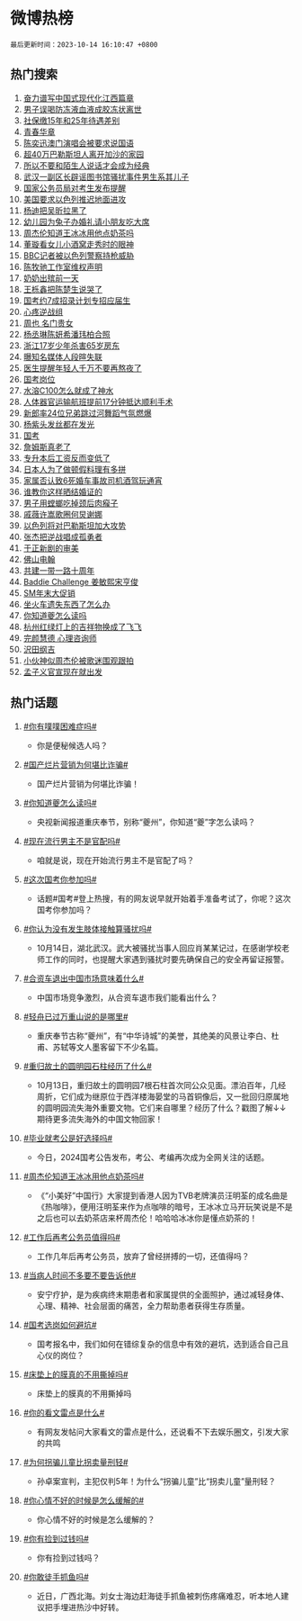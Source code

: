 # 微博热榜

`最后更新时间：2023-10-14 16:10:47 +0800`

## 热门搜索

1. [奋力谱写中国式现代化江西篇章](https://m.weibo.cn/search?containerid=100103type%3D1%26t%3D10%26q%3D%23%E5%A5%8B%E5%8A%9B%E8%B0%B1%E5%86%99%E4%B8%AD%E5%9B%BD%E5%BC%8F%E7%8E%B0%E4%BB%A3%E5%8C%96%E6%B1%9F%E8%A5%BF%E7%AF%87%E7%AB%A0%23&stream_entry_id=51&isnewpage=1&extparam=seat%3D1%26filter_type%3Drealtimehot%26pos%3D0%26c_type%3D51%26q%3D%2523%25E5%25A5%258B%25E5%258A%259B%25E8%25B0%25B1%25E5%2586%2599%25E4%25B8%25AD%25E5%259B%25BD%25E5%25BC%258F%25E7%258E%25B0%25E4%25BB%25A3%25E5%258C%2596%25E6%25B1%259F%25E8%25A5%25BF%25E7%25AF%2587%25E7%25AB%25A0%2523%26dgr%3D0%26stream_entry_id%3D51%26cate%3D10103%26display_time%3D1697271046%26pre_seqid%3D169727104625794822122)
1. [男子误喝防冻液血液成胶冻状离世](https://m.weibo.cn/search?containerid=100103type%3D1%26t%3D10%26q%3D%23%E7%94%B7%E5%AD%90%E8%AF%AF%E5%96%9D%E9%98%B2%E5%86%BB%E6%B6%B2%E8%A1%80%E6%B6%B2%E6%88%90%E8%83%B6%E5%86%BB%E7%8A%B6%E7%A6%BB%E4%B8%96%23&stream_entry_id=31&isnewpage=1&extparam=seat%3D1%26stream_entry_id%3D31%26c_type%3D31%26band_rank%3D1%26cate%3D5001%26filter_type%3Drealtimehot%26pos%3D0%26lcate%3D5001%26q%3D%2523%25E7%2594%25B7%25E5%25AD%2590%25E8%25AF%25AF%25E5%2596%259D%25E9%2598%25B2%25E5%2586%25BB%25E6%25B6%25B2%25E8%25A1%2580%25E6%25B6%25B2%25E6%2588%2590%25E8%2583%25B6%25E5%2586%25BB%25E7%258A%25B6%25E7%25A6%25BB%25E4%25B8%2596%2523%26dgr%3D0%26realpos%3D1%26flag%3D2%26display_time%3D1697271046%26pre_seqid%3D169727104625794822122)
1. [社保缴15年和25年待遇差别](https://m.weibo.cn/search?containerid=100103type%3D1%26t%3D10%26q%3D%23%E7%A4%BE%E4%BF%9D%E7%BC%B415%E5%B9%B4%E5%92%8C25%E5%B9%B4%E5%BE%85%E9%81%87%E5%B7%AE%E5%88%AB%23&stream_entry_id=31&isnewpage=1&extparam=seat%3D1%26stream_entry_id%3D31%26c_type%3D31%26band_rank%3D2%26cate%3D5001%26filter_type%3Drealtimehot%26pos%3D1%26lcate%3D5001%26q%3D%2523%25E7%25A4%25BE%25E4%25BF%259D%25E7%25BC%25B415%25E5%25B9%25B4%25E5%2592%258C25%25E5%25B9%25B4%25E5%25BE%2585%25E9%2581%2587%25E5%25B7%25AE%25E5%2588%25AB%2523%26dgr%3D0%26realpos%3D2%26flag%3D1%26display_time%3D1697271046%26pre_seqid%3D169727104625794822122)
1. [青春华章](https://m.weibo.cn/search?containerid=100103type%3D1%26t%3D10%26q%3D%23%E9%9D%92%E6%98%A5%E5%8D%8E%E7%AB%A0%23&stream_entry_id=31&isnewpage=1&extparam=seat%3D1%26stream_entry_id%3D31%26c_type%3D31%26band_rank%3D3%26cate%3D5001%26filter_type%3Drealtimehot%26pos%3D2%26lcate%3D5001%26q%3D%2523%25E9%259D%2592%25E6%2598%25A5%25E5%258D%258E%25E7%25AB%25A0%2523%26dgr%3D0%26realpos%3D3%26flag%3D1%26display_time%3D1697271046%26pre_seqid%3D169727104625794822122)
1. [陈奕迅澳门演唱会被要求说国语](https://m.weibo.cn/search?containerid=100103type%3D1%26t%3D10%26q%3D%23%E9%99%88%E5%A5%95%E8%BF%85%E6%BE%B3%E9%97%A8%E6%BC%94%E5%94%B1%E4%BC%9A%E8%A2%AB%E8%A6%81%E6%B1%82%E8%AF%B4%E5%9B%BD%E8%AF%AD%23&stream_entry_id=31&isnewpage=1&extparam=seat%3D1%26stream_entry_id%3D31%26c_type%3D31%26band_rank%3D4%26cate%3D5001%26filter_type%3Drealtimehot%26pos%3D3%26lcate%3D5001%26q%3D%2523%25E9%2599%2588%25E5%25A5%2595%25E8%25BF%2585%25E6%25BE%25B3%25E9%2597%25A8%25E6%25BC%2594%25E5%2594%25B1%25E4%25BC%259A%25E8%25A2%25AB%25E8%25A6%2581%25E6%25B1%2582%25E8%25AF%25B4%25E5%259B%25BD%25E8%25AF%25AD%2523%26dgr%3D0%26realpos%3D4%26flag%3D16%26display_time%3D1697271046%26pre_seqid%3D169727104625794822122)
1. [超40万巴勒斯坦人离开加沙的家园](https://m.weibo.cn/search?containerid=100103type%3D1%26t%3D10%26q%3D%23%E8%B6%8540%E4%B8%87%E5%B7%B4%E5%8B%92%E6%96%AF%E5%9D%A6%E4%BA%BA%E7%A6%BB%E5%BC%80%E5%8A%A0%E6%B2%99%E7%9A%84%E5%AE%B6%E5%9B%AD%23&stream_entry_id=31&isnewpage=1&extparam=seat%3D1%26stream_entry_id%3D31%26c_type%3D31%26band_rank%3D5%26cate%3D5001%26filter_type%3Drealtimehot%26pos%3D4%26lcate%3D5001%26q%3D%2523%25E8%25B6%258540%25E4%25B8%2587%25E5%25B7%25B4%25E5%258B%2592%25E6%2596%25AF%25E5%259D%25A6%25E4%25BA%25BA%25E7%25A6%25BB%25E5%25BC%2580%25E5%258A%25A0%25E6%25B2%2599%25E7%259A%2584%25E5%25AE%25B6%25E5%259B%25AD%2523%26dgr%3D0%26realpos%3D5%26flag%3D1%26display_time%3D1697271046%26pre_seqid%3D169727104625794822122)
1. [所以不要和陌生人说话才会成为经典](https://m.weibo.cn/search?containerid=100103type%3D1%26t%3D10%26q%3D%23%E6%89%80%E4%BB%A5%E4%B8%8D%E8%A6%81%E5%92%8C%E9%99%8C%E7%94%9F%E4%BA%BA%E8%AF%B4%E8%AF%9D%E6%89%8D%E4%BC%9A%E6%88%90%E4%B8%BA%E7%BB%8F%E5%85%B8%23&stream_entry_id=31&isnewpage=1&extparam=seat%3D1%26stream_entry_id%3D31%26c_type%3D31%26band_rank%3D6%26cate%3D5001%26filter_type%3Drealtimehot%26pos%3D5%26lcate%3D5001%26q%3D%2523%25E6%2589%2580%25E4%25BB%25A5%25E4%25B8%258D%25E8%25A6%2581%25E5%2592%258C%25E9%2599%258C%25E7%2594%259F%25E4%25BA%25BA%25E8%25AF%25B4%25E8%25AF%259D%25E6%2589%258D%25E4%25BC%259A%25E6%2588%2590%25E4%25B8%25BA%25E7%25BB%258F%25E5%2585%25B8%2523%26dgr%3D0%26realpos%3D6%26flag%3D0%26display_time%3D1697271046%26pre_seqid%3D169727104625794822122)
1. [武汉一副区长辟谣图书馆骚扰事件男生系其儿子](https://m.weibo.cn/search?containerid=100103type%3D1%26t%3D10%26q%3D%23%E6%AD%A6%E6%B1%89%E4%B8%80%E5%89%AF%E5%8C%BA%E9%95%BF%E8%BE%9F%E8%B0%A3%E5%9B%BE%E4%B9%A6%E9%A6%86%E9%AA%9A%E6%89%B0%E4%BA%8B%E4%BB%B6%E7%94%B7%E7%94%9F%E7%B3%BB%E5%85%B6%E5%84%BF%E5%AD%90%23&stream_entry_id=31&isnewpage=1&extparam=seat%3D1%26stream_entry_id%3D31%26c_type%3D31%26band_rank%3D7%26cate%3D5001%26filter_type%3Drealtimehot%26is_ad_pos%3D1%26pos%3D6%26q%3D%2523%25E6%25AD%25A6%25E6%25B1%2589%25E4%25B8%2580%25E5%2589%25AF%25E5%258C%25BA%25E9%2595%25BF%25E8%25BE%259F%25E8%25B0%25A3%25E5%259B%25BE%25E4%25B9%25A6%25E9%25A6%2586%25E9%25AA%259A%25E6%2589%25B0%25E4%25BA%258B%25E4%25BB%25B6%25E7%2594%25B7%25E7%2594%259F%25E7%25B3%25BB%25E5%2585%25B6%25E5%2584%25BF%25E5%25AD%2590%2523%26dgr%3D0%26lcate%3D5001%26adid%3D207782%26display_time%3D1697271046%26pre_seqid%3D169727104625794822122)
1. [国家公务员局对考生发布提醒](https://m.weibo.cn/search?containerid=100103type%3D1%26t%3D10%26q%3D%23%E5%9B%BD%E5%AE%B6%E5%85%AC%E5%8A%A1%E5%91%98%E5%B1%80%E5%AF%B9%E8%80%83%E7%94%9F%E5%8F%91%E5%B8%83%E6%8F%90%E9%86%92%23&stream_entry_id=31&isnewpage=1&extparam=seat%3D1%26stream_entry_id%3D31%26c_type%3D31%26band_rank%3D7%26cate%3D5001%26filter_type%3Drealtimehot%26pos%3D7%26lcate%3D5001%26q%3D%2523%25E5%259B%25BD%25E5%25AE%25B6%25E5%2585%25AC%25E5%258A%25A1%25E5%2591%2598%25E5%25B1%2580%25E5%25AF%25B9%25E8%2580%2583%25E7%2594%259F%25E5%258F%2591%25E5%25B8%2583%25E6%258F%2590%25E9%2586%2592%2523%26dgr%3D0%26realpos%3D7%26flag%3D2%26display_time%3D1697271046%26pre_seqid%3D169727104625794822122)
1. [美国要求以色列推迟地面进攻](https://m.weibo.cn/search?containerid=100103type%3D1%26t%3D10%26q%3D%23%E7%BE%8E%E5%9B%BD%E8%A6%81%E6%B1%82%E4%BB%A5%E8%89%B2%E5%88%97%E6%8E%A8%E8%BF%9F%E5%9C%B0%E9%9D%A2%E8%BF%9B%E6%94%BB%23&stream_entry_id=31&isnewpage=1&extparam=seat%3D1%26stream_entry_id%3D31%26c_type%3D31%26band_rank%3D8%26cate%3D5001%26filter_type%3Drealtimehot%26pos%3D8%26lcate%3D5001%26q%3D%2523%25E7%25BE%258E%25E5%259B%25BD%25E8%25A6%2581%25E6%25B1%2582%25E4%25BB%25A5%25E8%2589%25B2%25E5%2588%2597%25E6%258E%25A8%25E8%25BF%259F%25E5%259C%25B0%25E9%259D%25A2%25E8%25BF%259B%25E6%2594%25BB%2523%26dgr%3D0%26realpos%3D8%26flag%3D0%26display_time%3D1697271046%26pre_seqid%3D169727104625794822122)
1. [杨迪把吴昕拉黑了](https://m.weibo.cn/search?containerid=100103type%3D1%26t%3D10%26q%3D%23%E6%9D%A8%E8%BF%AA%E6%8A%8A%E5%90%B4%E6%98%95%E6%8B%89%E9%BB%91%E4%BA%86%23&stream_entry_id=31&isnewpage=1&extparam=seat%3D1%26stream_entry_id%3D31%26c_type%3D31%26band_rank%3D9%26cate%3D5001%26filter_type%3Drealtimehot%26pos%3D9%26lcate%3D5001%26q%3D%2523%25E6%259D%25A8%25E8%25BF%25AA%25E6%258A%258A%25E5%2590%25B4%25E6%2598%2595%25E6%258B%2589%25E9%25BB%2591%25E4%25BA%2586%2523%26dgr%3D0%26realpos%3D9%26flag%3D2%26display_time%3D1697271046%26pre_seqid%3D169727104625794822122)
1. [幼儿园为兔子办婚礼请小朋友吃大席](https://m.weibo.cn/search?containerid=100103type%3D1%26t%3D10%26q%3D%23%E5%B9%BC%E5%84%BF%E5%9B%AD%E4%B8%BA%E5%85%94%E5%AD%90%E5%8A%9E%E5%A9%9A%E7%A4%BC%E8%AF%B7%E5%B0%8F%E6%9C%8B%E5%8F%8B%E5%90%83%E5%A4%A7%E5%B8%AD%23&stream_entry_id=31&isnewpage=1&extparam=seat%3D1%26stream_entry_id%3D31%26c_type%3D31%26band_rank%3D10%26cate%3D5001%26filter_type%3Drealtimehot%26pos%3D10%26lcate%3D5001%26q%3D%2523%25E5%25B9%25BC%25E5%2584%25BF%25E5%259B%25AD%25E4%25B8%25BA%25E5%2585%2594%25E5%25AD%2590%25E5%258A%259E%25E5%25A9%259A%25E7%25A4%25BC%25E8%25AF%25B7%25E5%25B0%258F%25E6%259C%258B%25E5%258F%258B%25E5%2590%2583%25E5%25A4%25A7%25E5%25B8%25AD%2523%26dgr%3D0%26realpos%3D10%26flag%3D32768%26display_time%3D1697271046%26pre_seqid%3D169727104625794822122)
1. [周杰伦知道王冰冰用他点奶茶吗](https://m.weibo.cn/search?containerid=100103type%3D1%26t%3D10%26q%3D%23%E5%91%A8%E6%9D%B0%E4%BC%A6%E7%9F%A5%E9%81%93%E7%8E%8B%E5%86%B0%E5%86%B0%E7%94%A8%E4%BB%96%E7%82%B9%E5%A5%B6%E8%8C%B6%E5%90%97%23&stream_entry_id=31&isnewpage=1&extparam=seat%3D1%26stream_entry_id%3D31%26c_type%3D31%26band_rank%3D11%26cate%3D5001%26filter_type%3Drealtimehot%26pos%3D11%26lcate%3D5001%26q%3D%2523%25E5%2591%25A8%25E6%259D%25B0%25E4%25BC%25A6%25E7%259F%25A5%25E9%2581%2593%25E7%258E%258B%25E5%2586%25B0%25E5%2586%25B0%25E7%2594%25A8%25E4%25BB%2596%25E7%2582%25B9%25E5%25A5%25B6%25E8%258C%25B6%25E5%2590%2597%2523%26dgr%3D0%26realpos%3D11%26flag%3D1%26display_time%3D1697271046%26pre_seqid%3D169727104625794822122)
1. [董璇看女儿小酒窝走秀时的眼神](https://m.weibo.cn/search?containerid=100103type%3D1%26t%3D10%26q%3D%E8%91%A3%E7%92%87%E7%9C%8B%E5%A5%B3%E5%84%BF%E5%B0%8F%E9%85%92%E7%AA%9D%E8%B5%B0%E7%A7%80%E6%97%B6%E7%9A%84%E7%9C%BC%E7%A5%9E&stream_entry_id=31&isnewpage=1&extparam=seat%3D1%26stream_entry_id%3D31%26c_type%3D31%26band_rank%3D12%26cate%3D5001%26filter_type%3Drealtimehot%26pos%3D12%26lcate%3D5001%26q%3D%25E8%2591%25A3%25E7%2592%2587%25E7%259C%258B%25E5%25A5%25B3%25E5%2584%25BF%25E5%25B0%258F%25E9%2585%2592%25E7%25AA%259D%25E8%25B5%25B0%25E7%25A7%2580%25E6%2597%25B6%25E7%259A%2584%25E7%259C%25BC%25E7%25A5%259E%26dgr%3D0%26realpos%3D12%26flag%3D0%26display_time%3D1697271046%26pre_seqid%3D169727104625794822122)
1. [BBC记者被以色列警察持枪威胁](https://m.weibo.cn/search?containerid=100103type%3D1%26t%3D10%26q%3D%23BBC%E8%AE%B0%E8%80%85%E8%A2%AB%E4%BB%A5%E8%89%B2%E5%88%97%E8%AD%A6%E5%AF%9F%E6%8C%81%E6%9E%AA%E5%A8%81%E8%83%81%23&stream_entry_id=31&isnewpage=1&extparam=seat%3D1%26stream_entry_id%3D31%26c_type%3D31%26band_rank%3D13%26cate%3D5001%26filter_type%3Drealtimehot%26pos%3D13%26lcate%3D5001%26q%3D%2523BBC%25E8%25AE%25B0%25E8%2580%2585%25E8%25A2%25AB%25E4%25BB%25A5%25E8%2589%25B2%25E5%2588%2597%25E8%25AD%25A6%25E5%25AF%259F%25E6%258C%2581%25E6%259E%25AA%25E5%25A8%2581%25E8%2583%2581%2523%26dgr%3D0%26realpos%3D13%26flag%3D0%26display_time%3D1697271046%26pre_seqid%3D169727104625794822122)
1. [陈牧驰工作室维权声明](https://m.weibo.cn/search?containerid=100103type%3D1%26t%3D10%26q%3D%23%E9%99%88%E7%89%A7%E9%A9%B0%E5%B7%A5%E4%BD%9C%E5%AE%A4%E7%BB%B4%E6%9D%83%E5%A3%B0%E6%98%8E%23&stream_entry_id=31&isnewpage=1&extparam=seat%3D1%26stream_entry_id%3D31%26c_type%3D31%26band_rank%3D14%26cate%3D5001%26filter_type%3Drealtimehot%26pos%3D14%26lcate%3D5001%26q%3D%2523%25E9%2599%2588%25E7%2589%25A7%25E9%25A9%25B0%25E5%25B7%25A5%25E4%25BD%259C%25E5%25AE%25A4%25E7%25BB%25B4%25E6%259D%2583%25E5%25A3%25B0%25E6%2598%258E%2523%26dgr%3D0%26realpos%3D14%26flag%3D0%26display_time%3D1697271046%26pre_seqid%3D169727104625794822122)
1. [奶奶出殡前一天](https://m.weibo.cn/search?containerid=100103type%3D1%26t%3D10%26q%3D%23%E5%A5%B6%E5%A5%B6%E5%87%BA%E6%AE%A1%E5%89%8D%E4%B8%80%E5%A4%A9%23&stream_entry_id=31&isnewpage=1&extparam=seat%3D1%26stream_entry_id%3D31%26c_type%3D31%26band_rank%3D15%26cate%3D5001%26filter_type%3Drealtimehot%26pos%3D15%26lcate%3D5001%26q%3D%2523%25E5%25A5%25B6%25E5%25A5%25B6%25E5%2587%25BA%25E6%25AE%25A1%25E5%2589%258D%25E4%25B8%2580%25E5%25A4%25A9%2523%26dgr%3D0%26realpos%3D15%26flag%3D1%26display_time%3D1697271046%26pre_seqid%3D169727104625794822122)
1. [王栎鑫把陈楚生说哭了](https://m.weibo.cn/search?containerid=100103type%3D1%26t%3D10%26q%3D%23%E7%8E%8B%E6%A0%8E%E9%91%AB%E6%8A%8A%E9%99%88%E6%A5%9A%E7%94%9F%E8%AF%B4%E5%93%AD%E4%BA%86%23&stream_entry_id=31&isnewpage=1&extparam=seat%3D1%26stream_entry_id%3D31%26c_type%3D31%26band_rank%3D16%26cate%3D5001%26filter_type%3Drealtimehot%26pos%3D16%26lcate%3D5001%26q%3D%2523%25E7%258E%258B%25E6%25A0%258E%25E9%2591%25AB%25E6%258A%258A%25E9%2599%2588%25E6%25A5%259A%25E7%2594%259F%25E8%25AF%25B4%25E5%2593%25AD%25E4%25BA%2586%2523%26dgr%3D0%26realpos%3D16%26flag%3D0%26display_time%3D1697271046%26pre_seqid%3D169727104625794822122)
1. [国考约7成招录计划专招应届生](https://m.weibo.cn/search?containerid=100103type%3D1%26t%3D10%26q%3D%23%E5%9B%BD%E8%80%83%E7%BA%A67%E6%88%90%E6%8B%9B%E5%BD%95%E8%AE%A1%E5%88%92%E4%B8%93%E6%8B%9B%E5%BA%94%E5%B1%8A%E7%94%9F%23&stream_entry_id=31&isnewpage=1&extparam=seat%3D1%26stream_entry_id%3D31%26c_type%3D31%26band_rank%3D17%26cate%3D5001%26filter_type%3Drealtimehot%26pos%3D17%26lcate%3D5001%26q%3D%2523%25E5%259B%25BD%25E8%2580%2583%25E7%25BA%25A67%25E6%2588%2590%25E6%258B%259B%25E5%25BD%2595%25E8%25AE%25A1%25E5%2588%2592%25E4%25B8%2593%25E6%258B%259B%25E5%25BA%2594%25E5%25B1%258A%25E7%2594%259F%2523%26dgr%3D0%26realpos%3D17%26flag%3D0%26display_time%3D1697271046%26pre_seqid%3D169727104625794822122)
1. [心疼逆战组](https://m.weibo.cn/search?containerid=100103type%3D1%26t%3D10%26q%3D%23%E5%BF%83%E7%96%BC%E9%80%86%E6%88%98%E7%BB%84%23&stream_entry_id=31&isnewpage=1&extparam=seat%3D1%26stream_entry_id%3D31%26c_type%3D31%26band_rank%3D18%26cate%3D5001%26filter_type%3Drealtimehot%26pos%3D18%26lcate%3D5001%26q%3D%2523%25E5%25BF%2583%25E7%2596%25BC%25E9%2580%2586%25E6%2588%2598%25E7%25BB%2584%2523%26dgr%3D0%26realpos%3D18%26flag%3D1%26display_time%3D1697271046%26pre_seqid%3D169727104625794822122)
1. [周也 名门贵女](https://m.weibo.cn/search?containerid=100103type%3D1%26t%3D10%26q%3D%E5%91%A8%E4%B9%9F+%E5%90%8D%E9%97%A8%E8%B4%B5%E5%A5%B3&stream_entry_id=31&isnewpage=1&extparam=seat%3D1%26stream_entry_id%3D31%26c_type%3D31%26band_rank%3D19%26cate%3D5001%26filter_type%3Drealtimehot%26pos%3D19%26lcate%3D5001%26q%3D%25E5%2591%25A8%25E4%25B9%259F%2520%25E5%2590%258D%25E9%2597%25A8%25E8%25B4%25B5%25E5%25A5%25B3%26dgr%3D0%26realpos%3D19%26flag%3D0%26display_time%3D1697271046%26pre_seqid%3D169727104625794822122)
1. [杨丞琳陈妍希潘玮柏合照](https://m.weibo.cn/search?containerid=100103type%3D1%26t%3D10%26q%3D%23%E6%9D%A8%E4%B8%9E%E7%90%B3%E9%99%88%E5%A6%8D%E5%B8%8C%E6%BD%98%E7%8E%AE%E6%9F%8F%E5%90%88%E7%85%A7%23&stream_entry_id=31&isnewpage=1&extparam=seat%3D1%26stream_entry_id%3D31%26c_type%3D31%26band_rank%3D20%26cate%3D5001%26filter_type%3Drealtimehot%26pos%3D20%26lcate%3D5001%26q%3D%2523%25E6%259D%25A8%25E4%25B8%259E%25E7%2590%25B3%25E9%2599%2588%25E5%25A6%258D%25E5%25B8%258C%25E6%25BD%2598%25E7%258E%25AE%25E6%259F%258F%25E5%2590%2588%25E7%2585%25A7%2523%26dgr%3D0%26realpos%3D20%26flag%3D1%26display_time%3D1697271046%26pre_seqid%3D169727104625794822122)
1. [浙江17岁少年杀害65岁房东](https://m.weibo.cn/search?containerid=100103type%3D1%26t%3D10%26q%3D%23%E6%B5%99%E6%B1%9F17%E5%B2%81%E5%B0%91%E5%B9%B4%E6%9D%80%E5%AE%B365%E5%B2%81%E6%88%BF%E4%B8%9C%23&stream_entry_id=31&isnewpage=1&extparam=seat%3D1%26stream_entry_id%3D31%26c_type%3D31%26band_rank%3D21%26cate%3D5001%26filter_type%3Drealtimehot%26pos%3D21%26lcate%3D5001%26q%3D%2523%25E6%25B5%2599%25E6%25B1%259F17%25E5%25B2%2581%25E5%25B0%2591%25E5%25B9%25B4%25E6%259D%2580%25E5%25AE%25B365%25E5%25B2%2581%25E6%2588%25BF%25E4%25B8%259C%2523%26dgr%3D0%26realpos%3D21%26flag%3D2%26display_time%3D1697271046%26pre_seqid%3D169727104625794822122)
1. [曝知名媒体人段暄失联](https://m.weibo.cn/search?containerid=100103type%3D1%26t%3D10%26q%3D%23%E6%9B%9D%E7%9F%A5%E5%90%8D%E5%AA%92%E4%BD%93%E4%BA%BA%E6%AE%B5%E6%9A%84%E5%A4%B1%E8%81%94%23&stream_entry_id=31&isnewpage=1&extparam=seat%3D1%26stream_entry_id%3D31%26c_type%3D31%26band_rank%3D22%26cate%3D5001%26filter_type%3Drealtimehot%26pos%3D22%26lcate%3D5001%26q%3D%2523%25E6%259B%259D%25E7%259F%25A5%25E5%2590%258D%25E5%25AA%2592%25E4%25BD%2593%25E4%25BA%25BA%25E6%25AE%25B5%25E6%259A%2584%25E5%25A4%25B1%25E8%2581%2594%2523%26dgr%3D0%26realpos%3D22%26flag%3D0%26display_time%3D1697271046%26pre_seqid%3D169727104625794822122)
1. [医生提醒年轻人千万不要再熬夜了](https://m.weibo.cn/search?containerid=100103type%3D1%26t%3D10%26q%3D%23%E5%8C%BB%E7%94%9F%E6%8F%90%E9%86%92%E5%B9%B4%E8%BD%BB%E4%BA%BA%E5%8D%83%E4%B8%87%E4%B8%8D%E8%A6%81%E5%86%8D%E7%86%AC%E5%A4%9C%E4%BA%86%23&stream_entry_id=31&isnewpage=1&extparam=seat%3D1%26stream_entry_id%3D31%26c_type%3D31%26band_rank%3D23%26cate%3D5001%26filter_type%3Drealtimehot%26pos%3D23%26lcate%3D5001%26q%3D%2523%25E5%258C%25BB%25E7%2594%259F%25E6%258F%2590%25E9%2586%2592%25E5%25B9%25B4%25E8%25BD%25BB%25E4%25BA%25BA%25E5%258D%2583%25E4%25B8%2587%25E4%25B8%258D%25E8%25A6%2581%25E5%2586%258D%25E7%2586%25AC%25E5%25A4%259C%25E4%25BA%2586%2523%26dgr%3D0%26realpos%3D23%26flag%3D0%26display_time%3D1697271046%26pre_seqid%3D169727104625794822122)
1. [国考岗位](https://m.weibo.cn/search?containerid=100103type%3D1%26t%3D10%26q%3D%E5%9B%BD%E8%80%83%E5%B2%97%E4%BD%8D&stream_entry_id=31&isnewpage=1&extparam=seat%3D1%26stream_entry_id%3D31%26c_type%3D31%26band_rank%3D24%26cate%3D5001%26filter_type%3Drealtimehot%26pos%3D24%26lcate%3D5001%26q%3D%25E5%259B%25BD%25E8%2580%2583%25E5%25B2%2597%25E4%25BD%258D%26dgr%3D0%26realpos%3D24%26flag%3D0%26display_time%3D1697271046%26pre_seqid%3D169727104625794822122)
1. [水溶C100怎么就成了神水](https://m.weibo.cn/search?containerid=100103type%3D1%26t%3D10%26q%3D%E6%B0%B4%E6%BA%B6C100%E6%80%8E%E4%B9%88%E5%B0%B1%E6%88%90%E4%BA%86%E7%A5%9E%E6%B0%B4&stream_entry_id=31&isnewpage=1&extparam=seat%3D1%26stream_entry_id%3D31%26c_type%3D31%26band_rank%3D25%26cate%3D5001%26filter_type%3Drealtimehot%26pos%3D25%26lcate%3D5001%26q%3D%25E6%25B0%25B4%25E6%25BA%25B6C100%25E6%2580%258E%25E4%25B9%2588%25E5%25B0%25B1%25E6%2588%2590%25E4%25BA%2586%25E7%25A5%259E%25E6%25B0%25B4%26dgr%3D0%26realpos%3D25%26flag%3D0%26display_time%3D1697271046%26pre_seqid%3D169727104625794822122)
1. [人体器官运输航班提前17分钟抵达顺利手术](https://m.weibo.cn/search?containerid=100103type%3D1%26t%3D10%26q%3D%23%E4%BA%BA%E4%BD%93%E5%99%A8%E5%AE%98%E8%BF%90%E8%BE%93%E8%88%AA%E7%8F%AD%E6%8F%90%E5%89%8D17%E5%88%86%E9%92%9F%E6%8A%B5%E8%BE%BE%E9%A1%BA%E5%88%A9%E6%89%8B%E6%9C%AF%23&stream_entry_id=31&isnewpage=1&extparam=seat%3D1%26stream_entry_id%3D31%26c_type%3D31%26band_rank%3D26%26cate%3D5001%26filter_type%3Drealtimehot%26pos%3D26%26lcate%3D5001%26q%3D%2523%25E4%25BA%25BA%25E4%25BD%2593%25E5%2599%25A8%25E5%25AE%2598%25E8%25BF%2590%25E8%25BE%2593%25E8%2588%25AA%25E7%258F%25AD%25E6%258F%2590%25E5%2589%258D17%25E5%2588%2586%25E9%2592%259F%25E6%258A%25B5%25E8%25BE%25BE%25E9%25A1%25BA%25E5%2588%25A9%25E6%2589%258B%25E6%259C%25AF%2523%26dgr%3D0%26realpos%3D26%26flag%3D32768%26display_time%3D1697271046%26pre_seqid%3D169727104625794822122)
1. [新郎率24位兄弟跳过河舞蹈气氛燃爆](https://m.weibo.cn/search?containerid=100103type%3D1%26t%3D10%26q%3D%23%E6%96%B0%E9%83%8E%E7%8E%8724%E4%BD%8D%E5%85%84%E5%BC%9F%E8%B7%B3%E8%BF%87%E6%B2%B3%E8%88%9E%E8%B9%88%E6%B0%94%E6%B0%9B%E7%87%83%E7%88%86%23&stream_entry_id=31&isnewpage=1&extparam=seat%3D1%26stream_entry_id%3D31%26c_type%3D31%26band_rank%3D27%26cate%3D5001%26filter_type%3Drealtimehot%26pos%3D27%26lcate%3D5001%26q%3D%2523%25E6%2596%25B0%25E9%2583%258E%25E7%258E%258724%25E4%25BD%258D%25E5%2585%2584%25E5%25BC%259F%25E8%25B7%25B3%25E8%25BF%2587%25E6%25B2%25B3%25E8%2588%259E%25E8%25B9%2588%25E6%25B0%2594%25E6%25B0%259B%25E7%2587%2583%25E7%2588%2586%2523%26dgr%3D0%26realpos%3D27%26flag%3D32768%26display_time%3D1697271046%26pre_seqid%3D169727104625794822122)
1. [杨紫头发丝都在发光](https://m.weibo.cn/search?containerid=100103type%3D1%26t%3D10%26q%3D%23%E6%9D%A8%E7%B4%AB%E5%A4%B4%E5%8F%91%E4%B8%9D%E9%83%BD%E5%9C%A8%E5%8F%91%E5%85%89%23&stream_entry_id=31&isnewpage=1&extparam=seat%3D1%26stream_entry_id%3D31%26c_type%3D31%26band_rank%3D28%26cate%3D5001%26filter_type%3Drealtimehot%26pos%3D28%26lcate%3D5001%26q%3D%2523%25E6%259D%25A8%25E7%25B4%25AB%25E5%25A4%25B4%25E5%258F%2591%25E4%25B8%259D%25E9%2583%25BD%25E5%259C%25A8%25E5%258F%2591%25E5%2585%2589%2523%26dgr%3D0%26realpos%3D28%26flag%3D0%26display_time%3D1697271046%26pre_seqid%3D169727104625794822122)
1. [国考](https://m.weibo.cn/search?containerid=100103type%3D1%26t%3D10%26q%3D%E5%9B%BD%E8%80%83&stream_entry_id=31&isnewpage=1&extparam=seat%3D1%26stream_entry_id%3D31%26c_type%3D31%26band_rank%3D29%26cate%3D5001%26filter_type%3Drealtimehot%26pos%3D29%26lcate%3D5001%26q%3D%25E5%259B%25BD%25E8%2580%2583%26dgr%3D0%26realpos%3D29%26flag%3D1%26display_time%3D1697271046%26pre_seqid%3D169727104625794822122)
1. [詹姆斯真老了](https://m.weibo.cn/search?containerid=100103type%3D1%26t%3D10%26q%3D%23%E8%A9%B9%E5%A7%86%E6%96%AF%E7%9C%9F%E8%80%81%E4%BA%86%23&stream_entry_id=31&isnewpage=1&extparam=seat%3D1%26stream_entry_id%3D31%26c_type%3D31%26band_rank%3D30%26cate%3D5001%26filter_type%3Drealtimehot%26pos%3D30%26lcate%3D5001%26q%3D%2523%25E8%25A9%25B9%25E5%25A7%2586%25E6%2596%25AF%25E7%259C%259F%25E8%2580%2581%25E4%25BA%2586%2523%26dgr%3D0%26realpos%3D30%26flag%3D0%26display_time%3D1697271046%26pre_seqid%3D169727104625794822122)
1. [专升本后工资反而变低了](https://m.weibo.cn/search?containerid=100103type%3D1%26t%3D10%26q%3D%23%E4%B8%93%E5%8D%87%E6%9C%AC%E5%90%8E%E5%B7%A5%E8%B5%84%E5%8F%8D%E8%80%8C%E5%8F%98%E4%BD%8E%E4%BA%86%23&stream_entry_id=31&isnewpage=1&extparam=seat%3D1%26stream_entry_id%3D31%26c_type%3D31%26band_rank%3D31%26cate%3D5001%26filter_type%3Drealtimehot%26pos%3D31%26lcate%3D5001%26q%3D%2523%25E4%25B8%2593%25E5%258D%2587%25E6%259C%25AC%25E5%2590%258E%25E5%25B7%25A5%25E8%25B5%2584%25E5%258F%258D%25E8%2580%258C%25E5%258F%2598%25E4%25BD%258E%25E4%25BA%2586%2523%26dgr%3D0%26realpos%3D31%26flag%3D1%26display_time%3D1697271046%26pre_seqid%3D169727104625794822122)
1. [日本人为了做顿假料理有多拼](https://m.weibo.cn/search?containerid=100103type%3D1%26t%3D10%26q%3D%E6%97%A5%E6%9C%AC%E4%BA%BA%E4%B8%BA%E4%BA%86%E5%81%9A%E9%A1%BF%E5%81%87%E6%96%99%E7%90%86%E6%9C%89%E5%A4%9A%E6%8B%BC&stream_entry_id=31&isnewpage=1&extparam=seat%3D1%26stream_entry_id%3D31%26c_type%3D31%26band_rank%3D32%26cate%3D5001%26filter_type%3Drealtimehot%26pos%3D32%26lcate%3D5001%26q%3D%25E6%2597%25A5%25E6%259C%25AC%25E4%25BA%25BA%25E4%25B8%25BA%25E4%25BA%2586%25E5%2581%259A%25E9%25A1%25BF%25E5%2581%2587%25E6%2596%2599%25E7%2590%2586%25E6%259C%2589%25E5%25A4%259A%25E6%258B%25BC%26dgr%3D0%26realpos%3D32%26flag%3D1%26display_time%3D1697271046%26pre_seqid%3D169727104625794822122)
1. [家属否认致6死婚车事故司机酒驾玩通宵](https://m.weibo.cn/search?containerid=100103type%3D1%26t%3D10%26q%3D%23%E5%AE%B6%E5%B1%9E%E5%90%A6%E8%AE%A4%E8%87%B46%E6%AD%BB%E5%A9%9A%E8%BD%A6%E4%BA%8B%E6%95%85%E5%8F%B8%E6%9C%BA%E9%85%92%E9%A9%BE%E7%8E%A9%E9%80%9A%E5%AE%B5%23&stream_entry_id=31&isnewpage=1&extparam=seat%3D1%26stream_entry_id%3D31%26c_type%3D31%26band_rank%3D33%26cate%3D5001%26filter_type%3Drealtimehot%26pos%3D33%26lcate%3D5001%26q%3D%2523%25E5%25AE%25B6%25E5%25B1%259E%25E5%2590%25A6%25E8%25AE%25A4%25E8%2587%25B46%25E6%25AD%25BB%25E5%25A9%259A%25E8%25BD%25A6%25E4%25BA%258B%25E6%2595%2585%25E5%258F%25B8%25E6%259C%25BA%25E9%2585%2592%25E9%25A9%25BE%25E7%258E%25A9%25E9%2580%259A%25E5%25AE%25B5%2523%26dgr%3D0%26realpos%3D33%26flag%3D1%26display_time%3D1697271046%26pre_seqid%3D169727104625794822122)
1. [谁教你这样晒结婚证的](https://m.weibo.cn/search?containerid=100103type%3D1%26t%3D10%26q%3D%E8%B0%81%E6%95%99%E4%BD%A0%E8%BF%99%E6%A0%B7%E6%99%92%E7%BB%93%E5%A9%9A%E8%AF%81%E7%9A%84&stream_entry_id=31&isnewpage=1&extparam=seat%3D1%26stream_entry_id%3D31%26c_type%3D31%26band_rank%3D34%26cate%3D5001%26filter_type%3Drealtimehot%26pos%3D34%26lcate%3D5001%26q%3D%25E8%25B0%2581%25E6%2595%2599%25E4%25BD%25A0%25E8%25BF%2599%25E6%25A0%25B7%25E6%2599%2592%25E7%25BB%2593%25E5%25A9%259A%25E8%25AF%2581%25E7%259A%2584%26dgr%3D0%26realpos%3D34%26flag%3D1%26display_time%3D1697271046%26pre_seqid%3D169727104625794822122)
1. [男子用螳螂吃掉颈后肉瘊子](https://m.weibo.cn/search?containerid=100103type%3D1%26t%3D10%26q%3D%23%E7%94%B7%E5%AD%90%E7%94%A8%E8%9E%B3%E8%9E%82%E5%90%83%E6%8E%89%E9%A2%88%E5%90%8E%E8%82%89%E7%98%8A%E5%AD%90%23&stream_entry_id=31&isnewpage=1&extparam=seat%3D1%26stream_entry_id%3D31%26c_type%3D31%26band_rank%3D35%26cate%3D5001%26filter_type%3Drealtimehot%26pos%3D35%26lcate%3D5001%26q%3D%2523%25E7%2594%25B7%25E5%25AD%2590%25E7%2594%25A8%25E8%259E%25B3%25E8%259E%2582%25E5%2590%2583%25E6%258E%2589%25E9%25A2%2588%25E5%2590%258E%25E8%2582%2589%25E7%2598%258A%25E5%25AD%2590%2523%26dgr%3D0%26realpos%3D35%26flag%3D1%26display_time%3D1697271046%26pre_seqid%3D169727104625794822122)
1. [戚薇许嵩歌圈何炅谢娜](https://m.weibo.cn/search?containerid=100103type%3D1%26t%3D10%26q%3D%23%E6%88%9A%E8%96%87%E8%AE%B8%E5%B5%A9%E6%AD%8C%E5%9C%88%E4%BD%95%E7%82%85%E8%B0%A2%E5%A8%9C%23&stream_entry_id=31&isnewpage=1&extparam=seat%3D1%26stream_entry_id%3D31%26c_type%3D31%26band_rank%3D36%26cate%3D5001%26filter_type%3Drealtimehot%26pos%3D36%26lcate%3D5001%26q%3D%2523%25E6%2588%259A%25E8%2596%2587%25E8%25AE%25B8%25E5%25B5%25A9%25E6%25AD%258C%25E5%259C%2588%25E4%25BD%2595%25E7%2582%2585%25E8%25B0%25A2%25E5%25A8%259C%2523%26dgr%3D0%26realpos%3D36%26flag%3D0%26display_time%3D1697271046%26pre_seqid%3D169727104625794822122)
1. [以色列将对巴勒斯坦加大攻势](https://m.weibo.cn/search?containerid=100103type%3D1%26t%3D10%26q%3D%23%E4%BB%A5%E8%89%B2%E5%88%97%E5%B0%86%E5%AF%B9%E5%B7%B4%E5%8B%92%E6%96%AF%E5%9D%A6%E5%8A%A0%E5%A4%A7%E6%94%BB%E5%8A%BF%23&stream_entry_id=31&isnewpage=1&extparam=seat%3D1%26stream_entry_id%3D31%26c_type%3D31%26band_rank%3D37%26cate%3D5001%26filter_type%3Drealtimehot%26pos%3D37%26lcate%3D5001%26q%3D%2523%25E4%25BB%25A5%25E8%2589%25B2%25E5%2588%2597%25E5%25B0%2586%25E5%25AF%25B9%25E5%25B7%25B4%25E5%258B%2592%25E6%2596%25AF%25E5%259D%25A6%25E5%258A%25A0%25E5%25A4%25A7%25E6%2594%25BB%25E5%258A%25BF%2523%26dgr%3D0%26realpos%3D37%26flag%3D0%26display_time%3D1697271046%26pre_seqid%3D169727104625794822122)
1. [张杰把逆战唱成孤勇者](https://m.weibo.cn/search?containerid=100103type%3D1%26t%3D10%26q%3D%23%E5%BC%A0%E6%9D%B0%E6%8A%8A%E9%80%86%E6%88%98%E5%94%B1%E6%88%90%E5%AD%A4%E5%8B%87%E8%80%85%23&stream_entry_id=31&isnewpage=1&extparam=seat%3D1%26stream_entry_id%3D31%26c_type%3D31%26band_rank%3D38%26cate%3D5001%26filter_type%3Drealtimehot%26pos%3D38%26lcate%3D5001%26q%3D%2523%25E5%25BC%25A0%25E6%259D%25B0%25E6%258A%258A%25E9%2580%2586%25E6%2588%2598%25E5%2594%25B1%25E6%2588%2590%25E5%25AD%25A4%25E5%258B%2587%25E8%2580%2585%2523%26dgr%3D0%26realpos%3D38%26flag%3D0%26display_time%3D1697271046%26pre_seqid%3D169727104625794822122)
1. [于正新剧的审美](https://m.weibo.cn/search?containerid=100103type%3D1%26t%3D10%26q%3D%23%E4%BA%8E%E6%AD%A3%E6%96%B0%E5%89%A7%E7%9A%84%E5%AE%A1%E7%BE%8E%23&stream_entry_id=31&isnewpage=1&extparam=seat%3D1%26stream_entry_id%3D31%26c_type%3D31%26band_rank%3D39%26cate%3D5001%26filter_type%3Drealtimehot%26pos%3D39%26lcate%3D5001%26q%3D%2523%25E4%25BA%258E%25E6%25AD%25A3%25E6%2596%25B0%25E5%2589%25A7%25E7%259A%2584%25E5%25AE%25A1%25E7%25BE%258E%2523%26dgr%3D0%26realpos%3D39%26flag%3D1%26display_time%3D1697271046%26pre_seqid%3D169727104625794822122)
1. [佛山电翰](https://m.weibo.cn/search?containerid=100103type%3D1%26t%3D10%26q%3D%E4%BD%9B%E5%B1%B1%E7%94%B5%E7%BF%B0&stream_entry_id=31&isnewpage=1&extparam=seat%3D1%26stream_entry_id%3D31%26c_type%3D31%26band_rank%3D40%26cate%3D5001%26filter_type%3Drealtimehot%26pos%3D40%26lcate%3D5001%26q%3D%25E4%25BD%259B%25E5%25B1%25B1%25E7%2594%25B5%25E7%25BF%25B0%26dgr%3D0%26realpos%3D40%26flag%3D0%26display_time%3D1697271046%26pre_seqid%3D169727104625794822122)
1. [共建一带一路十周年](https://m.weibo.cn/search?containerid=100103type%3D1%26t%3D10%26q%3D%23%E5%85%B1%E5%BB%BA%E4%B8%80%E5%B8%A6%E4%B8%80%E8%B7%AF%E5%8D%81%E5%91%A8%E5%B9%B4%23&stream_entry_id=31&isnewpage=1&extparam=seat%3D1%26stream_entry_id%3D31%26c_type%3D31%26band_rank%3D41%26cate%3D5001%26filter_type%3Drealtimehot%26pos%3D41%26lcate%3D5001%26q%3D%2523%25E5%2585%25B1%25E5%25BB%25BA%25E4%25B8%2580%25E5%25B8%25A6%25E4%25B8%2580%25E8%25B7%25AF%25E5%258D%2581%25E5%2591%25A8%25E5%25B9%25B4%2523%26dgr%3D0%26realpos%3D41%26flag%3D0%26display_time%3D1697271046%26pre_seqid%3D169727104625794822122)
1. [Baddie Challenge 姜敏熙宋亨俊](https://m.weibo.cn/search?containerid=100103type%3D1%26t%3D10%26q%3DBaddie+Challenge+%E5%A7%9C%E6%95%8F%E7%86%99%E5%AE%8B%E4%BA%A8%E4%BF%8A&stream_entry_id=31&isnewpage=1&extparam=seat%3D1%26stream_entry_id%3D31%26c_type%3D31%26band_rank%3D42%26cate%3D5001%26filter_type%3Drealtimehot%26pos%3D42%26lcate%3D5001%26q%3DBaddie%2520Challenge%2520%25E5%25A7%259C%25E6%2595%258F%25E7%2586%2599%25E5%25AE%258B%25E4%25BA%25A8%25E4%25BF%258A%26dgr%3D0%26realpos%3D42%26flag%3D1%26display_time%3D1697271046%26pre_seqid%3D169727104625794822122)
1. [SM年末大促销](https://m.weibo.cn/search?containerid=100103type%3D1%26t%3D10%26q%3D%23SM%E5%B9%B4%E6%9C%AB%E5%A4%A7%E4%BF%83%E9%94%80%23&stream_entry_id=31&isnewpage=1&extparam=seat%3D1%26stream_entry_id%3D31%26c_type%3D31%26band_rank%3D43%26cate%3D5001%26filter_type%3Drealtimehot%26pos%3D43%26lcate%3D5001%26q%3D%2523SM%25E5%25B9%25B4%25E6%259C%25AB%25E5%25A4%25A7%25E4%25BF%2583%25E9%2594%2580%2523%26dgr%3D0%26realpos%3D43%26flag%3D0%26display_time%3D1697271046%26pre_seqid%3D169727104625794822122)
1. [坐火车遗失东西了怎么办](https://m.weibo.cn/search?containerid=100103type%3D1%26t%3D10%26q%3D%23%E5%9D%90%E7%81%AB%E8%BD%A6%E9%81%97%E5%A4%B1%E4%B8%9C%E8%A5%BF%E4%BA%86%E6%80%8E%E4%B9%88%E5%8A%9E%23&stream_entry_id=31&isnewpage=1&extparam=seat%3D1%26stream_entry_id%3D31%26c_type%3D31%26band_rank%3D44%26cate%3D5001%26filter_type%3Drealtimehot%26pos%3D44%26lcate%3D5001%26q%3D%2523%25E5%259D%2590%25E7%2581%25AB%25E8%25BD%25A6%25E9%2581%2597%25E5%25A4%25B1%25E4%25B8%259C%25E8%25A5%25BF%25E4%25BA%2586%25E6%2580%258E%25E4%25B9%2588%25E5%258A%259E%2523%26dgr%3D0%26realpos%3D44%26flag%3D1%26display_time%3D1697271046%26pre_seqid%3D169727104625794822122)
1. [你知道夔怎么读吗](https://m.weibo.cn/search?containerid=100103type%3D1%26t%3D10%26q%3D%23%E4%BD%A0%E7%9F%A5%E9%81%93%E5%A4%94%E6%80%8E%E4%B9%88%E8%AF%BB%E5%90%97%23&stream_entry_id=31&isnewpage=1&extparam=seat%3D1%26stream_entry_id%3D31%26c_type%3D31%26band_rank%3D45%26cate%3D5001%26filter_type%3Drealtimehot%26pos%3D45%26lcate%3D5001%26q%3D%2523%25E4%25BD%25A0%25E7%259F%25A5%25E9%2581%2593%25E5%25A4%2594%25E6%2580%258E%25E4%25B9%2588%25E8%25AF%25BB%25E5%2590%2597%2523%26dgr%3D0%26realpos%3D45%26flag%3D0%26display_time%3D1697271046%26pre_seqid%3D169727104625794822122)
1. [杭州红绿灯上的吉祥物换成了飞飞](https://m.weibo.cn/search?containerid=100103type%3D1%26t%3D10%26q%3D%23%E6%9D%AD%E5%B7%9E%E7%BA%A2%E7%BB%BF%E7%81%AF%E4%B8%8A%E7%9A%84%E5%90%89%E7%A5%A5%E7%89%A9%E6%8D%A2%E6%88%90%E4%BA%86%E9%A3%9E%E9%A3%9E%23&stream_entry_id=31&isnewpage=1&extparam=seat%3D1%26stream_entry_id%3D31%26c_type%3D31%26band_rank%3D46%26cate%3D5001%26filter_type%3Drealtimehot%26pos%3D46%26lcate%3D5001%26q%3D%2523%25E6%259D%25AD%25E5%25B7%259E%25E7%25BA%25A2%25E7%25BB%25BF%25E7%2581%25AF%25E4%25B8%258A%25E7%259A%2584%25E5%2590%2589%25E7%25A5%25A5%25E7%2589%25A9%25E6%258D%25A2%25E6%2588%2590%25E4%25BA%2586%25E9%25A3%259E%25E9%25A3%259E%2523%26dgr%3D0%26realpos%3D46%26flag%3D32768%26display_time%3D1697271046%26pre_seqid%3D169727104625794822122)
1. [完颜慧德 心理咨询师](https://m.weibo.cn/search?containerid=100103type%3D1%26t%3D10%26q%3D%E5%AE%8C%E9%A2%9C%E6%85%A7%E5%BE%B7+%E5%BF%83%E7%90%86%E5%92%A8%E8%AF%A2%E5%B8%88&stream_entry_id=31&isnewpage=1&extparam=seat%3D1%26stream_entry_id%3D31%26c_type%3D31%26band_rank%3D47%26cate%3D5001%26filter_type%3Drealtimehot%26pos%3D47%26lcate%3D5001%26q%3D%25E5%25AE%258C%25E9%25A2%259C%25E6%2585%25A7%25E5%25BE%25B7%2520%25E5%25BF%2583%25E7%2590%2586%25E5%2592%25A8%25E8%25AF%25A2%25E5%25B8%2588%26dgr%3D0%26realpos%3D47%26flag%3D1%26display_time%3D1697271046%26pre_seqid%3D169727104625794822122)
1. [沢田纲吉](https://m.weibo.cn/search?containerid=100103type%3D1%26t%3D10%26q%3D%23%E6%B2%A2%E7%94%B0%E7%BA%B2%E5%90%89%23&stream_entry_id=31&isnewpage=1&extparam=seat%3D1%26stream_entry_id%3D31%26c_type%3D31%26band_rank%3D48%26cate%3D5001%26filter_type%3Drealtimehot%26pos%3D48%26lcate%3D5001%26q%3D%2523%25E6%25B2%25A2%25E7%2594%25B0%25E7%25BA%25B2%25E5%2590%2589%2523%26dgr%3D0%26realpos%3D48%26flag%3D1%26display_time%3D1697271046%26pre_seqid%3D169727104625794822122)
1. [小伙神似周杰伦被歌迷围观跟拍](https://m.weibo.cn/search?containerid=100103type%3D1%26t%3D10%26q%3D%23%E5%B0%8F%E4%BC%99%E7%A5%9E%E4%BC%BC%E5%91%A8%E6%9D%B0%E4%BC%A6%E8%A2%AB%E6%AD%8C%E8%BF%B7%E5%9B%B4%E8%A7%82%E8%B7%9F%E6%8B%8D%23&stream_entry_id=31&isnewpage=1&extparam=seat%3D1%26stream_entry_id%3D31%26c_type%3D31%26band_rank%3D49%26cate%3D5001%26filter_type%3Drealtimehot%26pos%3D49%26lcate%3D5001%26q%3D%2523%25E5%25B0%258F%25E4%25BC%2599%25E7%25A5%259E%25E4%25BC%25BC%25E5%2591%25A8%25E6%259D%25B0%25E4%25BC%25A6%25E8%25A2%25AB%25E6%25AD%258C%25E8%25BF%25B7%25E5%259B%25B4%25E8%25A7%2582%25E8%25B7%259F%25E6%258B%258D%2523%26dgr%3D0%26realpos%3D49%26flag%3D1%26display_time%3D1697271046%26pre_seqid%3D169727104625794822122)
1. [孟子义官宣现在就出发](https://m.weibo.cn/search?containerid=100103type%3D1%26t%3D10%26q%3D%23%E5%AD%9F%E5%AD%90%E4%B9%89%E5%AE%98%E5%AE%A3%E7%8E%B0%E5%9C%A8%E5%B0%B1%E5%87%BA%E5%8F%91%23&stream_entry_id=31&isnewpage=1&extparam=seat%3D1%26stream_entry_id%3D31%26c_type%3D31%26band_rank%3D50%26cate%3D5001%26filter_type%3Drealtimehot%26pos%3D50%26lcate%3D5001%26q%3D%2523%25E5%25AD%259F%25E5%25AD%2590%25E4%25B9%2589%25E5%25AE%2598%25E5%25AE%25A3%25E7%258E%25B0%25E5%259C%25A8%25E5%25B0%25B1%25E5%2587%25BA%25E5%258F%2591%2523%26dgr%3D0%26realpos%3D50%26flag%3D1%26display_time%3D1697271046%26pre_seqid%3D169727104625794822122)

## 热门话题

1. [#你有噗噗困难症吗#](https://m.weibo.cn/search?containerid=231522type%3D1%26t%3D10%26q%3D%23%E4%BD%A0%E6%9C%89%E5%99%97%E5%99%97%E5%9B%B0%E9%9A%BE%E7%97%87%E5%90%97%23&stream_entry_id=128&isnewpage=1&extparam=seat%3D1%26pos%3D1-0-0%26unitid%3D1697166199887%26c_type%3D128%26dgr%3D0%26lcate%3D5004%26cate%3D5004%26display_time%3D1697271047%26pre_seqid%3D16972710472930201557)
    - 你是便秘候选人吗？

1. [#国产烂片营销为何堪比诈骗#](https://m.weibo.cn/search?containerid=231522type%3D1%26t%3D10%26q%3D%23%E5%9B%BD%E4%BA%A7%E7%83%82%E7%89%87%E8%90%A5%E9%94%80%E4%B8%BA%E4%BD%95%E5%A0%AA%E6%AF%94%E8%AF%88%E9%AA%97%23&stream_entry_id=128&isnewpage=1&extparam=seat%3D1%26pos%3D1-0-1%26unitid%3D1697256158722%26c_type%3D128%26dgr%3D0%26lcate%3D5004%26cate%3D5004%26display_time%3D1697271047%26pre_seqid%3D16972710472930201557)
    - 国产烂片营销为何堪比诈骗！

1. [#你知道夔怎么读吗#](https://m.weibo.cn/search?containerid=231522type%3D1%26t%3D10%26q%3D%23%E4%BD%A0%E7%9F%A5%E9%81%93%E5%A4%94%E6%80%8E%E4%B9%88%E8%AF%BB%E5%90%97%23&stream_entry_id=128&isnewpage=1&extparam=seat%3D1%26pos%3D1-0-2%26unitid%3D1697254656608%26c_type%3D128%26dgr%3D0%26lcate%3D5004%26cate%3D5004%26display_time%3D1697271047%26pre_seqid%3D16972710472930201557)
    - 央视新闻报道重庆奉节，别称“夔州”，你知道“夔”字怎么读吗？

1. [#现在流行男主不是官配吗#](https://m.weibo.cn/search?containerid=231522type%3D1%26t%3D10%26q%3D%23%E7%8E%B0%E5%9C%A8%E6%B5%81%E8%A1%8C%E7%94%B7%E4%B8%BB%E4%B8%8D%E6%98%AF%E5%AE%98%E9%85%8D%E5%90%97%23&stream_entry_id=128&isnewpage=1&extparam=seat%3D1%26pos%3D1-0-3%26unitid%3D1697244462683%26c_type%3D128%26dgr%3D0%26lcate%3D5004%26cate%3D5004%26display_time%3D1697271047%26pre_seqid%3D16972710472930201557)
    - 咱就是说，现在开始流行男主不是官配了吗？

1. [#这次国考你参加吗#](https://m.weibo.cn/search?containerid=231522type%3D1%26t%3D10%26q%3D%23%E8%BF%99%E6%AC%A1%E5%9B%BD%E8%80%83%E4%BD%A0%E5%8F%82%E5%8A%A0%E5%90%97%23&stream_entry_id=128&isnewpage=1&extparam=seat%3D1%26pos%3D1-0-4%26unitid%3D1697239973735%26c_type%3D128%26dgr%3D0%26lcate%3D5004%26cate%3D5004%26display_time%3D1697271047%26pre_seqid%3D16972710472930201557)
    - 话题#国考#登上热搜，有的网友说早就开始着手准备考试了，你呢？这次国考你参加吗？

1. [#你认为没有发生肢体接触算骚扰吗#](https://m.weibo.cn/search?containerid=231522type%3D1%26t%3D10%26q%3D%23%E4%BD%A0%E8%AE%A4%E4%B8%BA%E6%B2%A1%E6%9C%89%E5%8F%91%E7%94%9F%E8%82%A2%E4%BD%93%E6%8E%A5%E8%A7%A6%E7%AE%97%E9%AA%9A%E6%89%B0%E5%90%97%23&stream_entry_id=128&isnewpage=1&extparam=seat%3D1%26pos%3D1-0-5%26unitid%3D1697259772094%26c_type%3D128%26dgr%3D0%26lcate%3D5004%26cate%3D5004%26display_time%3D1697271047%26pre_seqid%3D16972710472930201557)
    - 10月14日，湖北武汉。武大被骚扰当事人回应肖某某记过，在感谢学校老师工作的同时，也提醒大家遇到骚扰时要先确保自己的安全再留证报警。

1. [#合资车退出中国市场意味着什么#](https://m.weibo.cn/search?containerid=231522type%3D1%26t%3D10%26q%3D%23%E5%90%88%E8%B5%84%E8%BD%A6%E9%80%80%E5%87%BA%E4%B8%AD%E5%9B%BD%E5%B8%82%E5%9C%BA%E6%84%8F%E5%91%B3%E7%9D%80%E4%BB%80%E4%B9%88%23&stream_entry_id=128&isnewpage=1&extparam=seat%3D1%26pos%3D1-0-6%26unitid%3D1697108589529%26c_type%3D128%26dgr%3D0%26lcate%3D5004%26cate%3D5004%26display_time%3D1697271047%26pre_seqid%3D16972710472930201557)
    - 中国市场竞争激烈，从合资车退市我们能看出什么？

1. [#轻舟已过万重山说的是哪里#](https://m.weibo.cn/search?containerid=231522type%3D1%26t%3D10%26q%3D%23%E8%BD%BB%E8%88%9F%E5%B7%B2%E8%BF%87%E4%B8%87%E9%87%8D%E5%B1%B1%E8%AF%B4%E7%9A%84%E6%98%AF%E5%93%AA%E9%87%8C%23&stream_entry_id=128&isnewpage=1&extparam=seat%3D1%26pos%3D1-0-7%26unitid%3D1697248949304%26c_type%3D128%26dgr%3D0%26lcate%3D5004%26cate%3D5004%26display_time%3D1697271047%26pre_seqid%3D16972710472930201557)
    - 重庆奉节古称“夔州”，有“中华诗城”的美誉，其绝美的风景让李白、杜甫、苏轼等文人墨客留下不少名篇。

1. [#重归故土的圆明园石柱经历了什么#](https://m.weibo.cn/search?containerid=231522type%3D1%26t%3D10%26q%3D%23%E9%87%8D%E5%BD%92%E6%95%85%E5%9C%9F%E7%9A%84%E5%9C%86%E6%98%8E%E5%9B%AD%E7%9F%B3%E6%9F%B1%E7%BB%8F%E5%8E%86%E4%BA%86%E4%BB%80%E4%B9%88%23&stream_entry_id=128&isnewpage=1&extparam=seat%3D1%26pos%3D1-0-8%26unitid%3D1697258250320%26c_type%3D128%26dgr%3D0%26lcate%3D5004%26cate%3D5004%26display_time%3D1697271047%26pre_seqid%3D16972710472930201557)
    - 10月13日，重归故土的圆明园7根石柱首次同公众见面。漂泊百年，几经周折，它们成为继原位于西洋楼海晏堂的马首铜像后，又一批回归原属地的圆明园流失海外重要文物。它们来自哪里？经历了什么？戳图了解↓↓期待更多流失海外的中国文物回家！

1. [#毕业就考公是好选择吗#](https://m.weibo.cn/search?containerid=231522type%3D1%26t%3D10%26q%3D%23%E6%AF%95%E4%B8%9A%E5%B0%B1%E8%80%83%E5%85%AC%E6%98%AF%E5%A5%BD%E9%80%89%E6%8B%A9%E5%90%97%23&stream_entry_id=128&isnewpage=1&extparam=seat%3D1%26pos%3D1-0-9%26unitid%3D1697259466648%26c_type%3D128%26dgr%3D0%26lcate%3D5004%26cate%3D5004%26display_time%3D1697271047%26pre_seqid%3D16972710472930201557)
    - 今日，2024国考公告发布，考公、考编再次成为全网关注的话题。

1. [#周杰伦知道王冰冰用他点奶茶吗#](https://m.weibo.cn/search?containerid=231522type%3D1%26t%3D10%26q%3D%23%E5%91%A8%E6%9D%B0%E4%BC%A6%E7%9F%A5%E9%81%93%E7%8E%8B%E5%86%B0%E5%86%B0%E7%94%A8%E4%BB%96%E7%82%B9%E5%A5%B6%E8%8C%B6%E5%90%97%23&stream_entry_id=128&isnewpage=1&extparam=seat%3D1%26pos%3D1-0-10%26unitid%3D1697268791982%26c_type%3D128%26dgr%3D0%26lcate%3D5004%26cate%3D5004%26display_time%3D1697271047%26pre_seqid%3D16972710472930201557)
    - 《“小美好”中国行》大家提到香港人因为TVB老牌演员汪明荃的成名曲是《热咖啡》，便用汪明荃来作为点咖啡的暗号，王冰冰立马开玩笑说是不是之后也可以去奶茶店来杯周杰伦！哈哈哈冰冰你是懂点奶茶的！

1. [#工作后再考公务员值得吗#](https://m.weibo.cn/search?containerid=231522type%3D1%26t%3D10%26q%3D%23%E5%B7%A5%E4%BD%9C%E5%90%8E%E5%86%8D%E8%80%83%E5%85%AC%E5%8A%A1%E5%91%98%E5%80%BC%E5%BE%97%E5%90%97%23&stream_entry_id=128&isnewpage=1&extparam=seat%3D1%26pos%3D1-0-11%26unitid%3D1697257349700%26c_type%3D128%26dgr%3D0%26lcate%3D5004%26cate%3D5004%26display_time%3D1697271047%26pre_seqid%3D16972710472930201557)
    - 工作几年后再考公务员，放弃了曾经拼搏的一切，还值得吗？

1. [#当病人时间不多要不要告诉他#](https://m.weibo.cn/search?containerid=231522type%3D1%26t%3D10%26q%3D%23%E5%BD%93%E7%97%85%E4%BA%BA%E6%97%B6%E9%97%B4%E4%B8%8D%E5%A4%9A%E8%A6%81%E4%B8%8D%E8%A6%81%E5%91%8A%E8%AF%89%E4%BB%96%23&stream_entry_id=128&isnewpage=1&extparam=seat%3D1%26pos%3D1-0-12%26unitid%3D1697256747175%26c_type%3D128%26dgr%3D0%26lcate%3D5004%26cate%3D5004%26display_time%3D1697271047%26pre_seqid%3D16972710472930201557)
    - 安宁疗护，是为疾病终末期患者和家属提供的全面照护，通过减轻身体、心理、精神、社会层面的痛苦，全力帮助患者获得生存质量。

1. [#国考选岗如何避坑#](https://m.weibo.cn/search?containerid=231522type%3D1%26t%3D10%26q%3D%23%E5%9B%BD%E8%80%83%E9%80%89%E5%B2%97%E5%A6%82%E4%BD%95%E9%81%BF%E5%9D%91%23&stream_entry_id=128&isnewpage=1&extparam=seat%3D1%26pos%3D1-0-13%26unitid%3D1697265757220%26c_type%3D128%26dgr%3D0%26lcate%3D5004%26cate%3D5004%26display_time%3D1697271047%26pre_seqid%3D16972710472930201557)
    - 国考报名中，我们如何在错综复杂的信息中有效的避坑，选到适合自己且心仪的岗位？

1. [#床垫上的膜真的不用撕掉吗#](https://m.weibo.cn/search?containerid=231522type%3D1%26t%3D10%26q%3D%23%E5%BA%8A%E5%9E%AB%E4%B8%8A%E7%9A%84%E8%86%9C%E7%9C%9F%E7%9A%84%E4%B8%8D%E7%94%A8%E6%92%95%E6%8E%89%E5%90%97%23&stream_entry_id=128&isnewpage=1&extparam=seat%3D1%26pos%3D1-0-14%26unitid%3D1697239102953%26c_type%3D128%26dgr%3D0%26lcate%3D5004%26cate%3D5004%26display_time%3D1697271047%26pre_seqid%3D16972710472930201557)
    - 床垫上的膜真的不用撕掉吗

1. [#你的看文雷点是什么#](https://m.weibo.cn/search?containerid=231522type%3D1%26t%3D10%26q%3D%23%E4%BD%A0%E7%9A%84%E7%9C%8B%E6%96%87%E9%9B%B7%E7%82%B9%E6%98%AF%E4%BB%80%E4%B9%88%23&stream_entry_id=128&isnewpage=1&extparam=seat%3D1%26pos%3D1-0-15%26unitid%3D1697251372483%26c_type%3D128%26dgr%3D0%26lcate%3D5004%26cate%3D5004%26display_time%3D1697271047%26pre_seqid%3D16972710472930201557)
    - 有网友发帖问大家看文的雷点是什么，还说看不下去娱乐圈文，引发大家的共鸣 ​​​

1. [#为何拐骗儿童比拐卖量刑轻#](https://m.weibo.cn/search?containerid=231522type%3D1%26t%3D10%26q%3D%23%E4%B8%BA%E4%BD%95%E6%8B%90%E9%AA%97%E5%84%BF%E7%AB%A5%E6%AF%94%E6%8B%90%E5%8D%96%E9%87%8F%E5%88%91%E8%BD%BB%23&stream_entry_id=128&isnewpage=1&extparam=seat%3D1%26pos%3D1-0-16%26unitid%3D1697255876255%26c_type%3D128%26dgr%3D0%26lcate%3D5004%26cate%3D5004%26display_time%3D1697271047%26pre_seqid%3D16972710472930201557)
    - 孙卓案宣判，主犯仅判5年！为什么“拐骗儿童”比“拐卖儿童”量刑轻？

1. [#你心情不好的时候是怎么缓解的#](https://m.weibo.cn/search?containerid=231522type%3D1%26t%3D10%26q%3D%23%E4%BD%A0%E5%BF%83%E6%83%85%E4%B8%8D%E5%A5%BD%E7%9A%84%E6%97%B6%E5%80%99%E6%98%AF%E6%80%8E%E4%B9%88%E7%BC%93%E8%A7%A3%E7%9A%84%23&stream_entry_id=128&isnewpage=1&extparam=seat%3D1%26pos%3D1-0-17%26unitid%3D1697242697703%26c_type%3D128%26dgr%3D0%26lcate%3D5004%26cate%3D5004%26display_time%3D1697271047%26pre_seqid%3D16972710472930201557)
    - 你心情不好的时候是怎么缓解的？

1. [#你有捡到过钱吗#](https://m.weibo.cn/search?containerid=231522type%3D1%26t%3D10%26q%3D%23%E4%BD%A0%E6%9C%89%E6%8D%A1%E5%88%B0%E8%BF%87%E9%92%B1%E5%90%97%23&stream_entry_id=128&isnewpage=1&extparam=seat%3D1%26pos%3D1-0-18%26unitid%3D1697168286332%26c_type%3D128%26dgr%3D0%26lcate%3D5004%26cate%3D5004%26display_time%3D1697271047%26pre_seqid%3D16972710472930201557)
    - 你有捡到过钱吗？

1. [#你敢徒手抓鱼吗#](https://m.weibo.cn/search?containerid=231522type%3D1%26t%3D10%26q%3D%23%E4%BD%A0%E6%95%A2%E5%BE%92%E6%89%8B%E6%8A%93%E9%B1%BC%E5%90%97%23&stream_entry_id=128&isnewpage=1&extparam=seat%3D1%26pos%3D1-0-19%26unitid%3D1697120369183%26c_type%3D128%26dgr%3D0%26lcate%3D5004%26cate%3D5004%26display_time%3D1697271047%26pre_seqid%3D16972710472930201557)
    - 近日，广西北海。刘女士海边赶海徒手抓鱼被刺伤疼痛难忍，听本地人建议把手埋进热沙中好转。

